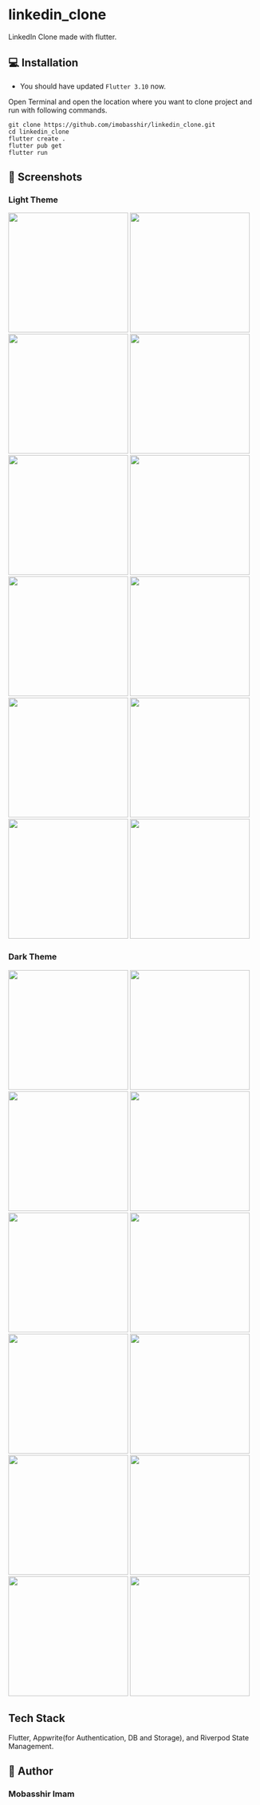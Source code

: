 # linkedin_clone

LinkedIn Clone made with flutter.

## 💻 Installation

- You should have updated `Flutter 3.10` now.

Open Terminal and open the location where you want to clone project and run with following commands.

```
git clone https://github.com/imobasshir/linkedin_clone.git
cd linkedin_clone
flutter create .
flutter pub get
flutter run
```

## 📱 Screenshots

### Light Theme
<img src="https://github.com/imobasshir/linkedin_clone/assets/62945306/71d47ea3-a496-4d2b-8d4f-20cddc55283f" width=240>
<img src="https://github.com/imobasshir/linkedin_clone/assets/62945306/01651420-5863-45f5-bed2-2244f387803b" width=240>
<img src="https://github.com/imobasshir/linkedin_clone/assets/62945306/4c73207a-94d1-47b3-9d13-bc0fc1348392" width=240>
<img src="https://github.com/imobasshir/linkedin_clone/assets/62945306/786e33db-cc06-46b2-8ad2-008b7d42bbca" width=240>
<img src="https://github.com/imobasshir/linkedin_clone/assets/62945306/af542c6d-5def-4451-8bda-04bcfdc5d795" width=240>
<img src="https://github.com/imobasshir/linkedin_clone/assets/62945306/edbba9ed-c636-4b9b-afb4-cfb3b16873c8" width=240>
<img src="https://github.com/imobasshir/linkedin_clone/assets/62945306/f34d9a37-9a33-46a7-b700-9d3bfcdf647b" width=240>
<img src="https://github.com/imobasshir/linkedin_clone/assets/62945306/b41b0137-2778-4bbc-93e5-75abe0b67951" width=240>
<img src="https://github.com/imobasshir/linkedin_clone/assets/62945306/a20c35d1-dcc9-4261-b3b3-5ad0ef8bc7d4" width=240>
<img src="https://github.com/imobasshir/linkedin_clone/assets/62945306/6eeefc50-2133-4aa5-a2f4-1d330054a262" width=240>
<img src="https://github.com/imobasshir/linkedin_clone/assets/62945306/04225b47-aecb-4db8-a035-2f9d90744364" width=240>
<img src="https://github.com/imobasshir/linkedin_clone/assets/62945306/5ddb1e10-86c3-4380-abb1-7414f2f0cf0f" width=240>


### Dark Theme
<img src="https://github.com/imobasshir/linkedin_clone/assets/62945306/a32ef044-99e8-49cb-abb6-084f839aab9d" width=240>
<img src="https://github.com/imobasshir/linkedin_clone/assets/62945306/e0fe381a-9595-43b3-82ae-4ce5639cb3b7" width=240>
<img src="https://github.com/imobasshir/linkedin_clone/assets/62945306/bc0f5146-640b-40b7-ad50-a2803a358d03" width=240>
<img src="https://github.com/imobasshir/linkedin_clone/assets/62945306/943163e6-f766-48b0-ac24-2383d18eb63e" width=240>
<img src="https://github.com/imobasshir/linkedin_clone/assets/62945306/0881884c-0bfd-4df1-9af3-5ab6bbda068a" width=240>
<img src="https://github.com/imobasshir/linkedin_clone/assets/62945306/7c86e488-3dca-40af-8c07-bcb111caa31c" width=240>
<img src="https://github.com/imobasshir/linkedin_clone/assets/62945306/8503245e-ab6c-4401-8b78-576e2bcc0701" width=240>
<img src="https://github.com/imobasshir/linkedin_clone/assets/62945306/323b962d-baa4-42ac-a7ef-e196ca9489fe" width=240>
<img src="https://github.com/imobasshir/linkedin_clone/assets/62945306/2314c887-7d6d-4025-81fd-8afd527db334" width=240>
<img src="https://github.com/imobasshir/linkedin_clone/assets/62945306/c457dffb-10dc-41d5-a33f-6b522f1ddf5c" width=240>
<img src="https://github.com/imobasshir/linkedin_clone/assets/62945306/a048d74f-642c-4114-95f6-774f20e92862" width=240>
<img src="https://github.com/imobasshir/linkedin_clone/assets/62945306/a1762b25-fd91-4bbd-be51-627c03b7c834" width=240>





## Tech Stack

Flutter, Appwrite(for Authentication, DB and Storage), and Riverpod State Management.

## 🧑 Author

### Mobasshir Imam















